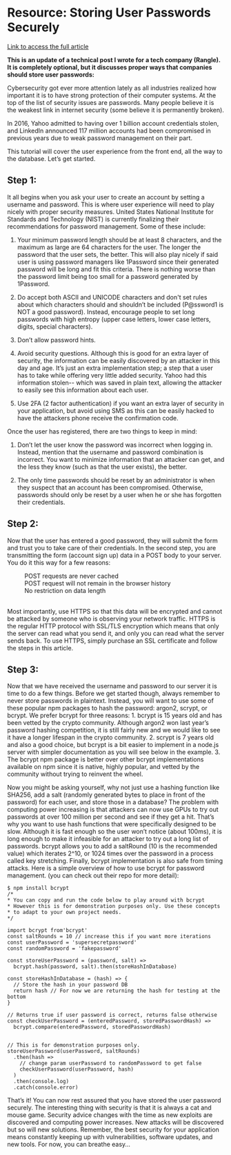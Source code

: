 # Resource: Storing User Passwords Securely

[Link to access the full article](https://www.udemy.com/course/the-complete-web-developer-zero-to-mastery/learn/lecture/8767508#questions)

<strong>This is an update of a technical post I wrote for a tech company (Rangle). It is completely optional, but it discusses proper ways that companies should store user passwords:</strong>


Cybersecurity got ever more attention lately as all industries realized how important it is to have strong protection of their computer systems. At the top of the list of security issues are passwords. Many people believe it is the weakest link in internet security (some believe it is permanently broken).

In 2016, Yahoo admitted to having over 1 billion account credentials stolen, and LinkedIn announced 117 million accounts had been compromised in previous years due to weak password management on their part.

This tutorial will cover the user experience from the front end, all the way to the database. Let’s get started.

## Step 1:

It all begins when you ask your user to create an account by setting a username and password. This is where user experience will need to play nicely with proper security measures. United States National Institute for Standards and Technology (NIST) is currently finalizing their recommendations for password management. Some of these include:

1. Your minimum password length should be at least 8 characters, and the maximum as large are 64 characters for the user. The longer the password that the user sets, the better. This will also play nicely if said user is using password managers like 1Password since their generated password will be long and fit this criteria. There is nothing worse than the password limit being too small for a password generated by 1Password.

2. Do accept both ASCII and UNICODE characters and don't set rules about which characters should and shouldn’t be included (P@ssword1 is NOT a good password). Instead, encourage people to set long passwords with high entropy (upper case letters, lower case letters, digits, special characters).

3. Don’t allow password hints.

4. Avoid security questions. Although this is good for an extra layer of security, the information can be easily discovered by an attacker in this day and age. It’s just an extra implementation step; a step that a user has to take while offering very little added security. Yahoo had this information stolen-- which was saved in plain text, allowing the attacker to easily see this information about each user.

5. Use 2FA (2 factor authentication) if you want an extra layer of security in your application, but avoid using SMS as this can be easily hacked to have the attackers phone receive the confirmation code.

Once the user has registered, there are two things to keep in mind:

1. Don’t let the user know the password was incorrect when logging in. Instead, mention that the username and password combination is incorrect. You want to minimize information that an attacker can get, and the less they know (such as that the user exists), the better.

2. The only time passwords should be reset by an administrator is when they suspect that an account has been compromised. Otherwise, passwords should only be reset by a user when he or she has forgotten their credentials.

## Step 2:
Now that the user has entered a good password, they will submit the form and trust you to take care of their credentials. In the second step, you are transmitting the form (account sign up) data in a POST body to your server. You do it this way for a few reasons:

<dd>POST requests are never cached<br>
POST request will not remain in the browser history<br>
No restriction on data length</dd><br>

Most importantly, use HTTPS so that this data will be encrypted and cannot be attacked by someone who is observing your network traffic. HTTPS is the regular HTTP protocol with SSL/TLS encryption which means that only the server can read what you send it, and only you can read what the server sends back. To use HTTPS, simply purchase an SSL certificate and follow the steps in this article.

## Step 3:
Now that we have received the username and password to our server it is time to do a few things. Before we get started though, always remember to never store passwords in plaintext. Instead, you will want to use some of these popular npm packages to hash the password: argon2, scrypt, or bcrypt. We prefer bcrypt for three reasons:  1. bcrypt is 15 years old and has been vetted by the crypto community. Although argon2 won last year’s password hashing competition, it is still fairly new and we would like to see it have a longer lifespan in the crypto community.  2. scrypt is 7 years old and also a good choice, but bcrypt is a bit easier to implement in a node.js server with simpler documentation as you will see below in the example.  3. The bcrypt npm package is better over other bcrypt implementations available on npm since it is native, highly popular, and vetted by the community without trying to reinvent the wheel.

Now you might be asking yourself, why not just use a hashing function like SHA256, add a salt (randomly generated bytes to place in front of the password) for each user, and store those in a database? The problem with computing power increasing is that attackers can now use GPUs to try out passwords at over 100 million per second and see if they get a hit. That’s why you want to use hash functions that were specifically designed to be slow. Although it is fast enough so the user won’t notice (about 100ms), it is long enough to make it infeasible for an attacker to try out a long list of passwords. bcrypt allows you to add a saltRound (10 is the recommended value) which iterates 2^10, or 1024 times over the password in a process called key stretching. Finally, bcrypt implementation is also safe from timing attacks. Here is a simple overview of how to use bcrypt for password management. (you can check out their repo for more detail):

    $ npm install bcrypt
    /*
    * You can copy and run the code below to play around with bcrypt
    * However this is for demonstration purposes only. Use these concepts
    * to adapt to your own project needs.
    */
    
    import bcrypt from'bcrypt'
    const saltRounds = 10 // increase this if you want more iterations  
    const userPassword = 'supersecretpassword'  
    const randomPassword = 'fakepassword'
    
    const storeUserPassword = (password, salt) =>  
      bcrypt.hash(password, salt).then(storeHashInDatabase)
    
    const storeHashInDatabase = (hash) => {  
      // Store the hash in your password DB
      return hash // For now we are returning the hash for testing at the bottom
    }
    
    // Returns true if user password is correct, returns false otherwise
    const checkUserPassword = (enteredPassword, storedPasswordHash) =>  
      bcrypt.compare(enteredPassword, storedPasswordHash)
    
    
    // This is for demonstration purposes only.
    storeUserPassword(userPassword, saltRounds)  
      .then(hash =>
        // change param userPassword to randomPassword to get false
        checkUserPassword(userPassword, hash)
      )
      .then(console.log)
      .catch(console.error)

That’s it! You can now rest assured that you have stored the user password securely. The interesting thing with security is that it is always a cat and mouse game. Security advice changes with the time as new exploits are discovered and computing power increases. New attacks will be discovered but so will new solutions. Remember, the best security for your application means constantly keeping up with vulnerabilities, software updates, and new tools. For now, you can breathe easy…